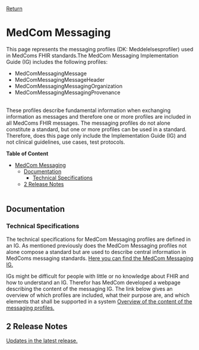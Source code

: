 <a href="https://medcomdk.github.io/MedComLandingPage/" target="_blank">Return</a>

# MedCom Messaging 
This page represents the messaging profiles (DK: Meddelelsesprofiler) used in MedComs FHIR standards.The MedCom Messaging Implementation Guide (IG) includes the following profiles:
* MedComMessagingMessage 
* MedComMessagingMessageHeader
* MedComMessagingMessagingOrganization
* MedComMessagingMessagingProvenance<br><br>

These profiles describe fundamental information when exchanging information as messages and therefore one or more profiles are included in all MedComs FHIR messages. The messaging profiles do not alone constitute a standard, but one or more profiles can be used in a standard. Therefore, does this page only include the Implementation Guide (IG) and not clinical guidelines, use cases, test protocols.


**Table of Content**
- [MedCom Messaging](#medcom-messaging)
  * [Documentation](#documentation)
    + [Technical Specifications](#technical-specifications)
  * [2 Release Notes](#2-release-notes)<br><br>

## Documentation 
### Technical Specifications
The technical specifications for MedCom Messaging profiles are defined in an IG. As mentioned previously does the MedCom Messaging profiles not alone compose a standard but are used to describe central information in MedComs messaging standards. <a href="https://build.fhir.org/ig/medcomdk/dk-medcom-messaging/" target="_blank">Here you can find the MedCom Messaging IG.</a> 

IGs might be difficult for people with little or no knowledge about FHIR and how to understand an IG. Therefor has MedCom developed a webpage describing the content of the messaging IG. The link below gives an overview of which profiles are included, what their purpose are, and which elements that shall be supported in a system
[Overview of the content of the messaging profiles.](assets/documents/Intro-Technical-Spec-ENG.md)



## 2 Release Notes

[Updates in the latest release.](assets/documents/ReleaseNote-ENG.md)
